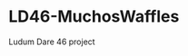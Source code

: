 # LD46-MuchosWaffles
Ludum Dare 46 project

<insert description and apology for absolute shit code lol>

